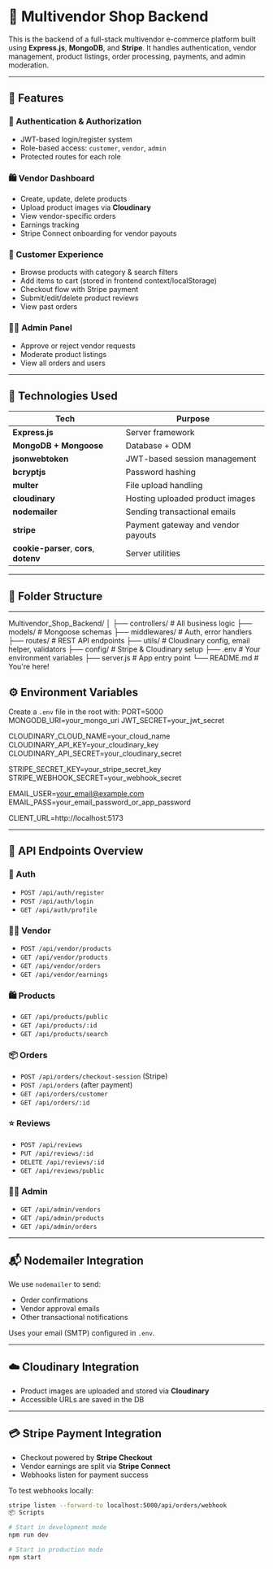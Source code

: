 # 🛒 Multivendor Shop Backend

This is the backend of a full-stack multivendor e-commerce platform built using **Express.js**, **MongoDB**, and **Stripe**. It handles authentication, vendor management, product listings, order processing, payments, and admin moderation.

---

## 🚀 Features

### 🔐 Authentication & Authorization
- JWT-based login/register system
- Role-based access: `customer`, `vendor`, `admin`
- Protected routes for each role

### 🛍 Vendor Dashboard
- Create, update, delete products
- Upload product images via **Cloudinary**
- View vendor-specific orders
- Earnings tracking
- Stripe Connect onboarding for vendor payouts

### 🛒 Customer Experience
- Browse products with category & search filters
- Add items to cart (stored in frontend context/localStorage)
- Checkout flow with Stripe payment
- Submit/edit/delete product reviews
- View past orders

### 🧑‍💼 Admin Panel
- Approve or reject vendor requests
- Moderate product listings
- View all orders and users

---

## 🧰 Technologies Used

| Tech              | Purpose                                  |
|-------------------|-------------------------------------------|
| **Express.js**    | Server framework                          |
| **MongoDB + Mongoose** | Database + ODM                          |
| **jsonwebtoken**  | JWT-based session management              |
| **bcryptjs**      | Password hashing                          |
| **multer**        | File upload handling                      |
| **cloudinary**    | Hosting uploaded product images           |
| **nodemailer**    | Sending transactional emails              |
| **stripe**        | Payment gateway and vendor payouts        |
| **cookie-parser**, **cors**, **dotenv** | Server utilities       |

---

## 📁 Folder Structure


---
Multivendor_Shop_Backend/
│
├── controllers/ # All business logic
├── models/ # Mongoose schemas
├── middlewares/ # Auth, error handlers
├── routes/ # REST API endpoints
├── utils/ # Cloudinary config, email helper, validators
├── config/ # Stripe & Cloudinary setup
├── .env # Your environment variables
├── server.js # App entry point
└── README.md # You're here!
## ⚙️ Environment Variables

Create a `.env` file in the root with:
PORT=5000
MONGODB_URI=your_mongo_uri
JWT_SECRET=your_jwt_secret

CLOUDINARY_CLOUD_NAME=your_cloud_name
CLOUDINARY_API_KEY=your_cloudinary_key
CLOUDINARY_API_SECRET=your_cloudinary_secret

STRIPE_SECRET_KEY=your_stripe_secret_key
STRIPE_WEBHOOK_SECRET=your_webhook_secret

EMAIL_USER=your_email@example.com
EMAIL_PASS=your_email_password_or_app_password

CLIENT_URL=http://localhost:5173

---

## 🔌 API Endpoints Overview

### 🔑 Auth
- `POST /api/auth/register`
- `POST /api/auth/login`
- `GET /api/auth/profile`

### 👨‍🍳 Vendor
- `POST /api/vendor/products`
- `GET /api/vendor/products`
- `GET /api/vendor/orders`
- `GET /api/vendor/earnings`

### 🛍 Products
- `GET /api/products/public`
- `GET /api/products/:id`
- `GET /api/products/search`

### 📦 Orders
- `POST /api/orders/checkout-session` (Stripe)
- `POST /api/orders` (after payment)
- `GET /api/orders/customer`
- `GET /api/orders/:id`

### ⭐ Reviews
- `POST /api/reviews`
- `PUT /api/reviews/:id`
- `DELETE /api/reviews/:id`
- `GET /api/reviews/public`

### 🧑‍💼 Admin
- `GET /api/admin/vendors`
- `GET /api/admin/products`
- `GET /api/admin/orders`

---

## 📬 Nodemailer Integration

We use `nodemailer` to send:
- Order confirmations
- Vendor approval emails
- Other transactional notifications

Uses your email (SMTP) configured in `.env`.

---

## ☁️ Cloudinary Integration

- Product images are uploaded and stored via **Cloudinary**
- Accessible URLs are saved in the DB

---

## 💳 Stripe Payment Integration

- Checkout powered by **Stripe Checkout**
- Vendor earnings are split via **Stripe Connect**
- Webhooks listen for payment success

To test webhooks locally:

```bash
stripe listen --forward-to localhost:5000/api/orders/webhook
📦 Scripts

# Start in development mode
npm run dev

# Start in production mode
npm start

